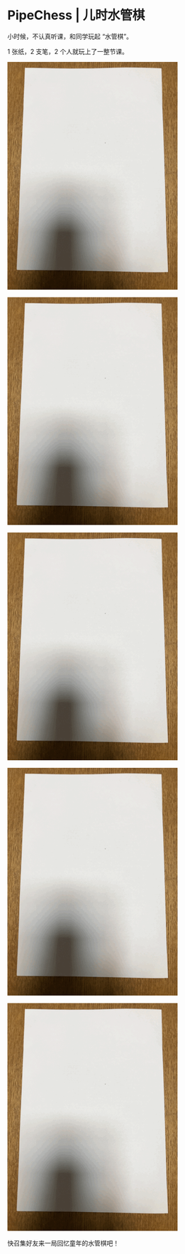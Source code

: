 # PipeChess | 儿时水管棋

小时候，不认真听课，和同学玩起 “水管棋”。 

1 张纸，2 支笔，2 个人就玩上了一整节课。 


![先画个棋盘你，简简单单 24 个墨点](https://github.com/taojy123/PipeChess/raw/master/static/img/t01.gif)
 
![双方交替落笔，每次均为横向或纵向连接两点](https://github.com/taojy123/PipeChess/raw/master/static/img/t01.gif)

![当落笔后正好将 4 条水管正好围起一个方格时，做上标记，吃掉这个格子，吃掉格子后，该玩家可以（且必须）继续落 1 笔](https://github.com/taojy123/PipeChess/raw/master/static/img/t01.gif)

![如果算计得好，可一连吃掉好多格子，对方只能在旁看着干着急](https://github.com/taojy123/PipeChess/raw/master/static/img/t01.gif)

![所有格子都被吃完，最后数数谁的格子多，谁就是赢家](https://github.com/taojy123/PipeChess/raw/master/static/img/t01.gif)
 

快召集好友来一局回忆童年的水管棋吧！ 